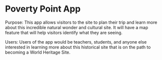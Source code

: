 Poverty Point App
=================

Purpose: This app allows visitors to the site to plan their trip and learn more about this incredible natural wonder and cultural site. It will have a map feature that will help visitors identify what they are seeing.

Users: Users of the app would be teachers, students, and anyone else interested in learning more about this historical site that is on the path to becoming a World Heritage Site.
